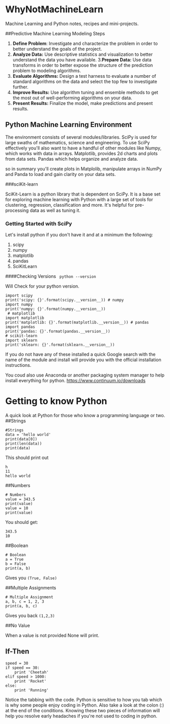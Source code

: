 # WhyNotMachineLearn

Machine Learning and Python notes, recipes and mini-projects. 

##Predictive Machine Learning Modeling Steps

1. **Define Problem**: Investigate and characterize the problem in order to better understand the goals of the project.2. **Analyze Data:** Use descriptive statistics and visualization to better understand the data you have available.3.**Prepare Data:** Use data transforms in order to better expose the structure of the prediction problem to modeling algorithms.4. **Evaluate Algorithms:** Design a test harness to evaluate a number of standard algorithms on the data and select the top few to investigate further.5. **Improve Results:** Use algorithm tuning and ensemble methods to get the most out of well-performing algorithms on your data.6. **Present Results:** Finalize the model, make predictions and present results.



## Python Machine Learning Environment

The environment consists of several modules/libraries. SciPy is used for large swaths of mathematics, science and engineering. To use SciPy effectively you'll also want to have a handful of other modules like Numpy, which works with data in arrays. Matplotlib, provides 2d charts and plots from data sets. Pandas which helps organize and analyze data.

so in summary you'll create plots in Matplolib, manipulate arrays in NumPy and Panda to load and gain clarity on your data sets. 

###sciKit-learn

SciKit-Learn is a python library that is dependent on SciPy. It is a base set for exploring machine learning with Python with a large set of tools for clustering, regression, classification and more. It's helpful for pre-processing data as well as tuning it. 

### Getting Started with SciPy

Let's install python if you don't have it and at a minimum the following:

  1. scipy  2. numpy  3. matplotlib 
  4. pandas
  5. SciKitLearn

  ####Checking Versions
  `
  python --version`
  
  Will Check for your python version. 
  
```# scipy
import scipyprint('scipy: {}'.format(scipy.__version__)) # numpyimport numpyprint('numpy: {}'.format(numpy.__version__))
 # matplotlibimport matplotlibprint('matplotlib: {}'.format(matplotlib.__version__)) # pandasimport pandasprint('pandas: {}'.format(pandas.__version__))
# scikit-learnimport sklearnprint('sklearn: {}'.format(sklearn.__version__))
```

If you do not have any of these installed a quick Google search with the name of the module and install will provide you with the official installation instructions. 

You coud also use Anaconda or another packaging system manager to help install everything for python.
https://www.continuum.io/downloads

# Getting to know Python

A quick look at Python for those who know a programming language or two. 
##Strings
```
#Strings
data = 'hello world'
print(data[0])
print(len(data))
print(data)
```

This should print out


```
h 
11 
hello world
```

##Numbers
```
# Numbersvalue = 343.5print(value)value = 10print(value)
```
You should get: 

```
343.5 
10
```
##Boolean

```
# Booleana = Trueb = Falseprint(a, b)
```

Gives you ```(True, False)```

##Multiple Assignments

```
# Multiple Assignmenta, b, c = 1, 2, 3print(a, b, c)
```

Gives you back ```(1,2,3)```

##No Value

When a value is not provided None will print. 

## If-Then

```
speed = 30if speed == 30:	print 'Cheetah'
elif speed > 1000:	print 'Rocket' 
else:	print 'Running'
```
Notice the tabbing with the code. Python is sensitive to how you tab which is why some people enjoy coding in Python. Also take a look at the colon (:) at the end of the conditions. Knowing these two pieces of information will help you resolve early headaches if you're not used to coding in python. 
